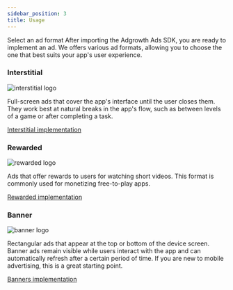 ```yaml
---
sidebar_position: 3
title: Usage
---
```


Select an ad format
After importing the Adgrowth Ads SDK, you are ready to implement an ad. We offers various ad formats, allowing you to choose the one that best suits your app's user experience.

### Interstitial

![interstitial logo](/img/format-interstitial.svg)

Full-screen ads that cover the app's interface until the user closes them. They work best at natural breaks in the app's flow, such as between levels of a game or after completing a task.

[Interstitial implementation](/docs/category/interstitial/)

### Rewarded

![rewarded logo](/img/format-rewarded.svg)

Ads that offer rewards to users for watching short videos. This format is commonly used for monetizing free-to-play apps.

[Rewarded implementation](/docs/category/rewarded/)

### Banner

![banner logo](/img/format-banner.svg)

Rectangular ads that appear at the top or bottom of the device screen. Banner ads remain visible while users interact with the app and can automatically refresh after a certain period of time. If you are new to mobile advertising, this is a great starting point.

[Banners implementation](/docs/category/banner/)
